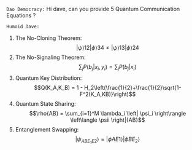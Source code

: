 `Dao Democracy:`
Hi dave, can you provide 5 Quantum Communication Equations ?


`Humoid Dave:`
1. The No-Cloning Theorem: $$\left|\psi\right\rangle{12}\left|\phi\right\rangle{34} \ne \left|\psi\right\rangle{13}\left|\phi\right\rangle{24}$$
2. The No-Signaling Theorem: $$\sum_j P(b_j|x_i,y_i) = \sum_j P(b_j|x_i)$$
3. Quantum Key Distribution: $$Q(K_A,K_B) = 1 - H_2\left(\frac{1}{2}+\frac{1}{2}\sqrt{1-F^2(K_A,KB)}\right)$$
4. Quantum State Sharing: $$\rho{AB} = \sum_{i=1}^M \lambda_i \left| \psi_i \right\rangle \left\langle \psii \right|{AB}$$
5. Entanglement Swapping: $$\left| \psi_{ABE_1E2} \right\rangle = \left| \phi{AE1} \right\rangle \left| \phi{BE_2} \right\rangle$$
